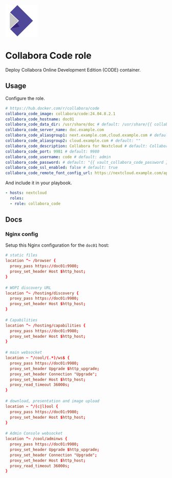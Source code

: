 <img src="/logos/collabora_code.png" alt="collabora_code logo" width="100" height="100">

# Collabora Code role

Deploy Collabora Online Development Edition (CODE) container.

## Usage

Configure the role.

```yml
# https://hub.docker.com/r/collabora/code
collabora_code_image: collabora/code:24.04.8.2.1
collabora_code_hostname: doc01
collabora_code_data_dir: /usr/share/doc # default: /usr/share/{{ collabora_code_hostname }}
collabora_code_server_name: doc.example.com
collabora_code_aliasgroup1: next.example.com,cloud.example.com # default: ""
collabora_code_aliasgroup2: cloud.example.com # default: ""
collabora_code_description: Collabora for Nextcloud # default: Collabora Code
collabora_code_port: 9981 # default: 9980
collabora_code_username: code # default: admin
collabora_code_password: # default: "{{ vault_collabora_code_password }}"
collabora_code_ssl_enabled: false # default: true
collabora_code_remote_font_config_url: https://nextcloud.example.com/apps/richdocuments/settings/fonts.json
```

And include it in your playbook.

```yml
- hosts: nextcloud
  roles:
  - role: collabora_code
```

## Docs

### Nginx config

Setup this Nginx configuration for the `doc01` host: 

```conf
# static files
location ^~ /browser {
  proxy_pass https://doc01:9980;
  proxy_set_header Host $http_host;
}

# WOPI discovery URL
location ^~ /hosting/discovery {
  proxy_pass https://doc01:9980;
  proxy_set_header Host $http_host;
}

# Capabilities
location ^~ /hosting/capabilities {
  proxy_pass https://doc01:9980;
  proxy_set_header Host $http_host;
}

# main websocket
location ~ ^/cool/(.*)/ws$ {
  proxy_pass https://doc01:9980;
  proxy_set_header Upgrade $http_upgrade;
  proxy_set_header Connection "Upgrade";
  proxy_set_header Host $http_host;
  proxy_read_timeout 36000s;
}

# download, presentation and image upload
location ~ ^/(c|l)ool {
  proxy_pass https://doc01:9980;
  proxy_set_header Host $http_host;
}

# Admin Console websocket
location ^~ /cool/adminws {
  proxy_pass https://doc01:9980;
  proxy_set_header Upgrade $http_upgrade;
  proxy_set_header Connection "Upgrade";
  proxy_set_header Host $http_host;
  proxy_read_timeout 36000s;
}
```
